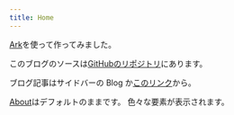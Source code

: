 ```yaml
---
title: Home
---
```


[Ark](http://mulholland.xyz/docs/ark/index.html)を使って作ってみました。

このブログのソースは[GitHubのリポジトリ](https://github.com/miyakogi/blog_ark/)にあります。

ブログ記事はサイドバーの Blog か[このリンク](@root/posts)から。

[About](@root/about.html)はデフォルトのままです。
色々な要素が表示されます。
